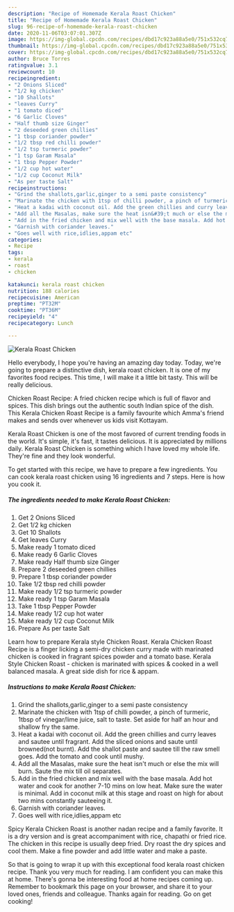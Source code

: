 ```yaml
---
description: "Recipe of Homemade Kerala Roast Chicken"
title: "Recipe of Homemade Kerala Roast Chicken"
slug: 96-recipe-of-homemade-kerala-roast-chicken
date: 2020-11-06T03:07:01.307Z
image: https://img-global.cpcdn.com/recipes/dbd17c923a88a5e0/751x532cq70/kerala-roast-chicken-recipe-main-photo.jpg
thumbnail: https://img-global.cpcdn.com/recipes/dbd17c923a88a5e0/751x532cq70/kerala-roast-chicken-recipe-main-photo.jpg
cover: https://img-global.cpcdn.com/recipes/dbd17c923a88a5e0/751x532cq70/kerala-roast-chicken-recipe-main-photo.jpg
author: Bruce Torres
ratingvalue: 3.1
reviewcount: 10
recipeingredient:
- "2 Onions Sliced"
- "1/2 kg chicken"
- "10 Shallots"
- "leaves Curry"
- "1 tomato diced"
- "6 Garlic Cloves"
- "Half thumb size Ginger"
- "2 deseeded green chillies"
- "1 tbsp coriander powder"
- "1/2 tbsp red chilli powder"
- "1/2 tsp turmeric powder"
- "1 tsp Garam Masala"
- "1 tbsp Pepper Powder"
- "1/2 cup hot water"
- "1/2 cup Coconut Milk"
- "As per taste Salt"
recipeinstructions:
- "Grind the shallots,garlic,ginger to a semi paste consistency"
- "Marinate the chicken with 1tsp of chilli powder, a pinch of turmeric, 1tbsp of vinegar/lime juice, salt to taste. Set aside for half an hour and shallow fry the same."
- "Heat a kadai with coconut oil. Add the green chillies and curry leaves and sautee until fragrant. Add the sliced onions and saute until browned(not burnt). Add the shallot paste and sautee till the raw smell goes. Add the tomato and cook until mushy."
- "Add all the Masalas, make sure the heat isn&#39;t much or else the mix will burn. Saute the mix till oil separates."
- "Add in the fried chicken and mix well with the base masala. Add hot water and cook for another 7-10 mins on low heat. Make sure the water is minimal. Add in coconut milk at this stage and roast on high for about two mins constantly sauteeing it."
- "Garnish with coriander leaves."
- "Goes well with rice,idlies,appam etc"
categories:
- Recipe
tags:
- kerala
- roast
- chicken

katakunci: kerala roast chicken 
nutrition: 188 calories
recipecuisine: American
preptime: "PT32M"
cooktime: "PT36M"
recipeyield: "4"
recipecategory: Lunch

---
```



![Kerala Roast Chicken](https://img-global.cpcdn.com/recipes/dbd17c923a88a5e0/751x532cq70/kerala-roast-chicken-recipe-main-photo.jpg)

Hello everybody, I hope you're having an amazing day today. Today, we're going to prepare a distinctive dish, kerala roast chicken. It is one of my favorites food recipes. This time, I will make it a little bit tasty. This will be really delicious.

Chicken Roast Recipe: A fried chicken recipe which is full of flavor and spices. This dish brings out the authentic south Indian spice of the dish. This Kerala Chicken Roast Recipe is a family favourite which Amma&#39;s friend makes and sends over whenever us kids visit Kottayam.

Kerala Roast Chicken is one of the most favored of current trending foods in the world. It's simple, it's fast, it tastes delicious. It is appreciated by millions daily. Kerala Roast Chicken is something which I have loved my whole life. They're fine and they look wonderful.


To get started with this recipe, we have to prepare a few ingredients. You can cook kerala roast chicken using 16 ingredients and 7 steps. Here is how you cook it.

<!--inarticleads1-->

##### The ingredients needed to make Kerala Roast Chicken:

1. Get 2 Onions Sliced
1. Get 1/2 kg chicken
1. Get 10 Shallots
1. Get leaves Curry
1. Make ready 1 tomato diced
1. Make ready 6 Garlic Cloves
1. Make ready Half thumb size Ginger
1. Prepare 2 deseeded green chillies
1. Prepare 1 tbsp coriander powder
1. Take 1/2 tbsp red chilli powder
1. Make ready 1/2 tsp turmeric powder
1. Make ready 1 tsp Garam Masala
1. Take 1 tbsp Pepper Powder
1. Make ready 1/2 cup hot water
1. Make ready 1/2 cup Coconut Milk
1. Prepare As per taste Salt


Learn how to prepare Kerala style Chicken Roast. Kerala Chicken Roast Recipe is a finger licking a semi-dry chicken curry made with marinated chicken is cooked in fragrant spices powder and a tomato base. Kerala Style Chicken Roast - chicken is marinated with spices &amp; cooked in a well balanced masala. A great side dish for rice &amp; appam. 

<!--inarticleads2-->

##### Instructions to make Kerala Roast Chicken:

1. Grind the shallots,garlic,ginger to a semi paste consistency
1. Marinate the chicken with 1tsp of chilli powder, a pinch of turmeric, 1tbsp of vinegar/lime juice, salt to taste. Set aside for half an hour and shallow fry the same.
1. Heat a kadai with coconut oil. Add the green chillies and curry leaves and sautee until fragrant. Add the sliced onions and saute until browned(not burnt). Add the shallot paste and sautee till the raw smell goes. Add the tomato and cook until mushy.
1. Add all the Masalas, make sure the heat isn&#39;t much or else the mix will burn. Saute the mix till oil separates.
1. Add in the fried chicken and mix well with the base masala. Add hot water and cook for another 7-10 mins on low heat. Make sure the water is minimal. Add in coconut milk at this stage and roast on high for about two mins constantly sauteeing it.
1. Garnish with coriander leaves.
1. Goes well with rice,idlies,appam etc


Spicy Kerala Chicken Roast is another nadan recipe and a family favorite. It is a dry version and is great accompaniment with rice, chapathi or fried rice. The chicken in this recipe is usually deep fried. Dry roast the dry spices and cool them. Make a fine powder and add little water and make a paste. 

So that is going to wrap it up with this exceptional food kerala roast chicken recipe. Thank you very much for reading. I am confident you can make this at home. There's gonna be interesting food at home recipes coming up. Remember to bookmark this page on your browser, and share it to your loved ones, friends and colleague. Thanks again for reading. Go on get cooking!
